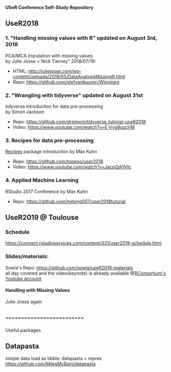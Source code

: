**USeR Conference Self-Study Repository**

## UseR2018
### 1. "Handling missing values with R" updated on August 3rd, 2018
PCA/MCA Imputation with missing values   
by Julie Josse + Nick Tierney" 2018/07/19:  
- HTML: http://juliejosse.com/wp-content/uploads/2018/05/DataAnalysisMissingR.html    
- Repo: https://github.com/stefvanbuuren/Winnipeg  

### 2. "Wrangling with tidyverse" updated on August 31st
tidyverse introduction for data pre-processing   
by Simon Jackson  
- Repo:  https://github.com/drsimonj/tidyverse_tutorial-useR2018
- Video: https://www.youtube.com/watch?v=E-Vvg8uzcVM  

### 3. Recipes for data pre-processing
[Recipes](https://github.com/tidymodels/recipes) package introduction 
by Max Kuhn
- Repo: https://github.com/topepo/user2018  
- Video: https://www.youtube.com/watch?v=JacpQdj1Vfc  
 
### 4. Applied Machine Learning
RStudio 2017 Conference by Max Kuhn 
- Repo: https://github.com/hetong007/user2018tutorial  

## UseR2019 @ Toulouse
### Schedule
https://connect.rstudioservices.com/content/331/user2019-schedule.html

### Slides/materials: 
Sowla's Repo: https://github.com/sowla/useR2019-materials  
all day covered and the video(keynote) is already available @[RConsortium's Youtube account](https://www.youtube.com/channel/UC_R5smHVXRYGhZYDJsnXTwg). 

#### Handling with Missing Values 
Julie Josse again   



## -------------------------
Useful packages  
## Datapasta
simple data load as tibble: datapasta + reprex   
https://github.com/MilesMcBain/datapasta
